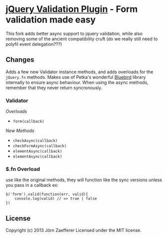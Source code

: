 [jQuery Validation Plugin](http://jqueryvalidation.org/) - Form validation made easy
================================

This fork adds better async support to jquery validation, while also removing some of the ancient
compatibility cruft (do we really still need to polyfil event delegation???)

## Changes

Adds a few new Validator instance methods, and adds overloads for the `jQuery.fn` methods.
Makes use of Petka's wonderful [Bluebird](https://github.com/mdevils/node-jscs/blob/master/lib/presets/jquery.json) library internally 
to ensure async behaviour. When using the async methods, remember that they never return syncronously.

### Validator

_Overloads_

- `form(callback)`

_New Methods_ 

- `checkAsync(callback)`
- `checkFormAsync(callback)`
- `elementAsync(callback)`
- `elementAsync(callback)`

### $.fn Overload

use like the original methods, they will function like the sync versions unless 
you pass in a callback ex:

	$('form').valid(function(err, valid){
		console.log(valid) // => true | false
	})


## License
Copyright (c) 2013 Jörn Zaefferer
Licensed under the MIT license.
